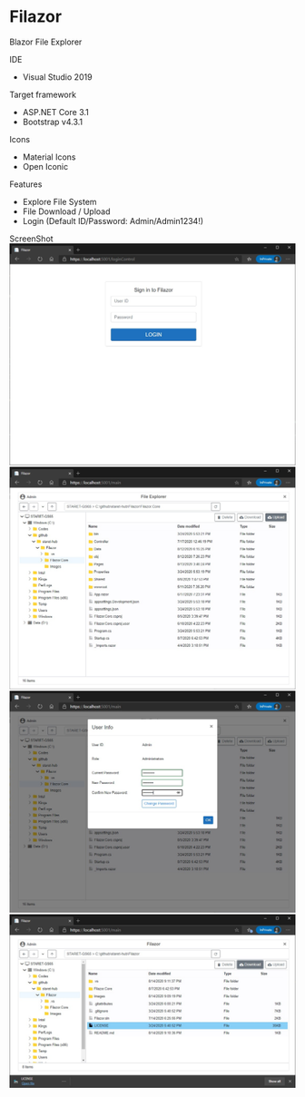 # Filazor
Blazor File Explorer

IDE
- Visual Studio 2019

Target framework
- ASP.NET Core 3.1
- Bootstrap v4.3.1

Icons
- Material Icons
- Open Iconic

Features
- Explore File System
- File Download / Upload
- Login (Default ID/Password: Admin/Admin1234!)

ScreenShot
![ScreenShot](./Images/ScreenShot-081420-1.jpg)
![ScreenShot](./Images/ScreenShot-081420-2.jpg)
![ScreenShot](./Images/ScreenShot-081420-3.jpg)
![ScreenShot](./Images/ScreenShot-081920.jpg)
